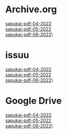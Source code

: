 # Archive.org

[sapukai-pdf-04-2022](https://archive.org/details/sapukai_pdf_abril_2022)\
[sapukai-pdf-05-2022](https://archive.org/details/sapukai_pdf_mayo_2022)\
[sapukai-pdf-06-2022](https://archive.org/details/sapukaipdf-junio-2022)\


# issuu

[sapukai-pdf-04-2022](https://issuu.com/sapukaizine/docs/sapukai_pdf_abril_2022)\
[sapukai-pdf-05-2022](https://issuu.com/sapukaizine/docs/sapukai_pdf_mayo_2022)\
[sapukai-pdf-06-2022](https://issuu.com/sapukaizine/docs/sapukaipdf-junio-2022)\

# Google Drive

[sapukai-pdf-04-2022](https://drive.google.com/file/d/1yTzWXS695z5MkzMqlC3W18chosN--_Yc/view?usp=sharing)\
[sapukai-pdf-05-2022](https://drive.google.com/file/d/1SfZIkhOV1NIQLC2OSWipDRXzpMUA3p20/view?usp=sharing)\
[sapukai-pdf-06-2022](https://drive.google.com/file/d/1p72PJY88h27x69j5Y7y15ZIGxQ225XfJ/view?usp=sharing)\
